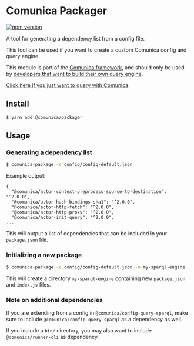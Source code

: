 # Comunica Packager

[![npm version](https://badge.fury.io/js/%40comunica%2Fpackager.svg)](https://www.npmjs.com/package/@comunica/packager)

A tool for generating a dependency list from a config file.

This tool can be used if you want to create a custom Comunica config and query engine.

This module is part of the [Comunica framework](https://github.com/comunica/comunica),
and should only be used by [developers that want to build their own query engine](https://comunica.dev/docs/modify/).

[Click here if you just want to query with Comunica](https://comunica.dev/docs/query/).

## Install

```bash
$ yarn add @comunica/packager
```

## Usage

### Generating a dependency list

```bash
$ comunica-package -c config/config-default.json
```

Example output:
```text
{
  "@comunica/actor-context-preprocess-source-to-destination": "^2.0.0",
  "@comunica/actor-hash-bindings-sha1": "^2.0.0",
  "@comunica/actor-http-fetch": "^2.0.0",
  "@comunica/actor-http-proxy": "^2.0.0",
  "@comunica/actor-init-query": "^2.0.0",
...
```

This will output a list of dependencies that can be included in your `package.json` file.

### Initializing a new package

```bash
$ comunica-package -c config/config-default.json -o my-sparql-engine
```

This will create a directory `my-sparql-engine` containing new `package.json` and `index.js` files.

### Note on additional dependencies

If you are extending from a config in `@comunica/config-query-sparql`,
make sure to include `@comunica/config-query-sparql` as a dependency as well.

If you include a `bin/` directory, you may also want to include `@comunica/runner-cli` as dependency.

